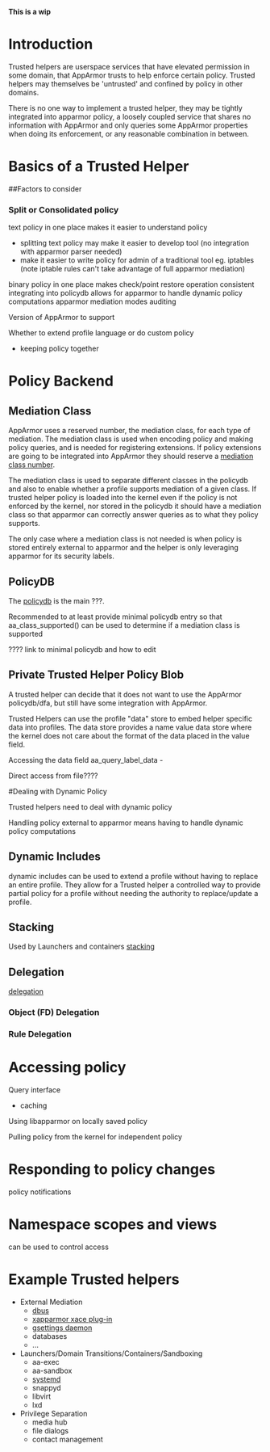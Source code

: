 **This is a wip**

# Introduction
Trusted helpers are userspace services that have elevated permission in some
domain, that AppArmor trusts to help enforce certain policy. Trusted helpers may themselves be 'untrusted' and confined by policy in other domains.

There is no one way to implement a trusted helper, they may be tightly integrated into apparmor policy, a loosely coupled service that shares no information with AppArmor and only queries some AppArmor properties when doing its enforcement, or any reasonable combination in between.

# Basics of a Trusted Helper

##Factors to consider

### Split or Consolidated policy
text policy in one place makes it easier to understand policy
- splitting text policy may make it easier to develop tool (no integration with apparmor parser needed)
- make it easier to write policy for admin of a traditional tool eg. iptables (note iptable rules can't take advantage of full apparmor mediation)

binary policy in one place makes check/point restore operation consistent
integrating into policydb allows for apparmor to handle dynamic policy computations
apparmor mediation modes
auditing


Version of AppArmor to support

Whether to extend profile language or do custom policy
- keeping policy together 

# Policy Backend

## Mediation Class
AppArmor uses a reserved number, the mediation class, for each type of mediation. The mediation class is used when encoding policy and making policy queries, and is needed for registering extensions. If policy extensions are going to be integrated into AppArmor they should reserve a [mediation class number](AppArmorClassNumbers).

The mediation class is used to separate different classes in the policydb and also to enable whether a profile supports mediation of a given class. If trusted helper policy is loaded into the kernel even if the policy is not enforced by the kernel, nor stored in the policydb it should have a mediation class so that apparmor can correctly answer queries as to what they policy supports.

The only case where a mediation class is not needed is when policy is stored entirely external to apparmor and the helper is only leveraging apparmor for its security labels.

## PolicyDB

The [policydb](Technicaldoc_policydb) is the main ???.


Recommended to at least provide minimal policydb entry so that
aa_class_supported() can be used to determine if a mediation class is supported

???? link to minimal policydb and how to edit

## Private Trusted Helper Policy Blob

A trusted helper can decide that it does not want to use the AppArmor policydb/dfa, but still have some integration with AppArmor.

Trusted Helpers can use the profile "data" store to embed helper specific data into profiles. The data store provides a name value data store where the kernel does not care about the format of the data placed in the value field.

Accessing the data field
aa_query_label_data -

Direct access from file????



#Dealing with Dynamic Policy

Trusted helpers need to deal with dynamic policy

Handling policy external to apparmor means having to handle dynamic policy computations

## Dynamic Includes
dynamic includes can be used to extend a profile without having to replace an entire profile.
They allow for a Trusted helper a controlled way to provide partial policy for a profile without needing the authority to replace/update a profile.

## Stacking

Used by Launchers and containers [stacking](Apparmorstacking)

## Delegation

[delegation](Apparmordelegation)

### Object (FD) Delegation

### Rule Delegation


# Accessing policy

Query interface
- caching

Using libapparmor on locally saved policy

Pulling policy from the kernel for independent policy



# Responding to policy changes

policy notifications

# Namespace scopes and views
can be used to control access

# Example Trusted helpers

* External Mediation
  -   [dbus](AppArmorDBus)
  -   [xapparmor xace plug-in](AppArmorXace)
  -   [gsettings daemon](AppArmorGSettings)
  -   databases
  -   ...
* Launchers/Domain Transitions/Containers/Sandboxing
  -   aa-exec
  -   aa-sandbox
  -   [systemd](Apparmorinsystemd)
  -   snappyd
  -   libvirt
  -   lxd
* Privilege Separation
  -   media hub
  -   file dialogs
  -   contact management

